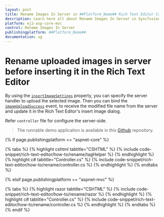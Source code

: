 ```yaml
---
layout: post
title: Rename Images In Server in ##Platform_Name## Rich Text Editor Component
description: Learn here all about Rename Images In Server in Syncfusion ##Platform_Name## Rich Text Editor component and more.
platform: ej2-asp-core-mvc
control: Rename Images In Server
publishingplatform: ##Platform_Name##
documentation: ug
---
```



# Rename uploaded images in server before inserting it in the Rich Text Editor

By using the [`insertImageSettings`](https://help.syncfusion.com/cr/aspnetcore-js2/Syncfusion.EJ2.RichTextEditor.RichTextEditor.html#Syncfusion_EJ2_RichTextEditor_RichTextEditor_InsertImageSettings) property, you can specify the server handler to upload the selected image. Then you can bind the [`imageUploadSuccess`](https://help.syncfusion.com/cr/aspnetcore-js2/Syncfusion.EJ2.RichTextEditor.RichTextEditor.html#Syncfusion_EJ2_RichTextEditor_RichTextEditor_ImageUploadSuccess) event, to receive the modified file name from the server and update it in the Rich Text Editor's insert image dialog.

Refer `controller` file for configure the server-side.

> The runnable demo application is available in this [Github](https://github.com/SyncfusionExamples/aspnet-core-richtexteditor-rename-image) repository.

{% if page.publishingplatform == "aspnet-core" %}

{% tabs %}
{% highlight cshtml tabtitle="CSHTML" %}
{% include code-snippet/rich-text-editor/how-to/rename/tagHelper %}
{% endhighlight %}
{% highlight c# tabtitle="Controller.cs" %}
{% include code-snippet/rich-text-editor/how-to/rename/controller.cs %}
{% endhighlight %}
{% endtabs %}

{% elsif page.publishingplatform == "aspnet-mvc" %}

{% tabs %}
{% highlight razor tabtitle="CSHTML" %}
{% include code-snippet/rich-text-editor/how-to/rename/razor %}
{% endhighlight %}
{% highlight c# tabtitle="Controller.cs" %}
{% include code-snippet/rich-text-editor/how-to/rename/controller.cs %}
{% endhighlight %}
{% endtabs %}
{% endif %}

